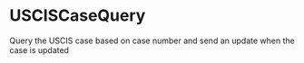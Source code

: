 # USCISCaseQuery
Query the USCIS case based on case number and send an update when the case is updated
